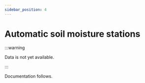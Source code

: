 ```yaml
---
sidebar_position: 4
---
```


# Automatic soil moisture stations

:::warning 

Data is not yet available.

:::

Documentation follows.
